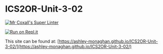 # ICS2OR-Unit-3-02

[![Mr Coxall's Super Linter](https://github.com/ashley-monaghan/ICS2OR-Unit-3-02/workflows/Mr%20Coxall's%20Super%20Linter/badge.svg)](https://github.com/ashley-monaghan/ICS2OR-Unit-3-02/actions)

[![Run on Repl.it](https://repl.it/badge/github/ashley-monaghan/ICS2OR-Unit-3-02)](https://repl.it/github/ashley-monaghan/ICS2OR-Unit-3-02)

This site can be found at: [https://ashley-monaghan.github.io/ICS2OR-Unit-3-02/](https://ashley-monaghan.github.io/ICS2OR-Unit-3-02/)
